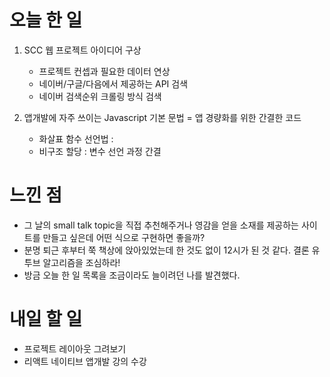 # 오늘 한 일
1. SCC 웹 프로젝트 아이디어 구상
    - 프로젝트 컨셉과 필요한 데이터 연상
    - 네이버/구글/다음에서 제공하는 API 검색
    - 네이버 검색순위 크롤링 방식 검색
    
2. 앱개발에 자주 쓰이는 Javascript 기본 문법 = 앱 경량화를 위한 간결한 코드
    - 화살표 함수 선언법 : 
    - 비구조 할당 : 변수 선언 과정 간결

# 느낀 점
- 그 날의 small talk topic을 직접 추천해주거나 영감을 얻을 소재를 제공하는 사이트를 만들고 싶은데 어떤 식으로 구현하면 좋을까?
- 분명 퇴근 후부터 쭉 책상에 앉아있었는데 한 것도 없이 12시가 된 것 같다. 결론 유투브 알고리즘을 조심하라!
- 방금 오늘 한 일 목록을 조금이라도 늘이려던  나를 발견했다.

# 내일 할 일
- 프로젝트 레이아웃 그려보기
- 리액트 네이티브 앱개발 강의 수강